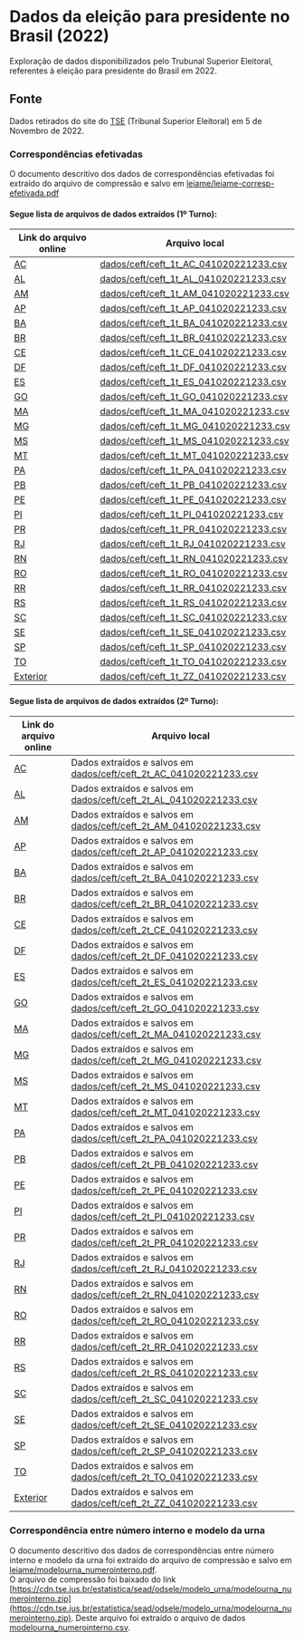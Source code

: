 # Dados da eleição para presidente no Brasil (2022)

Exploração de dados disponibilizados pelo Trubunal Superior Eleitoral, referentes à eleição para presidente do Brasil em 2022.

## Fonte

Dados retirados do site do [TSE](https://cdn.tse.jus.br) (Tribunal Superior Eleitoral) em 5 de Novembro de 2022.

### Correspondências efetivadas

O documento descritivo dos dados de correspondências efetivadas foi extraído do arquivo de compressão e salvo em [leiame/leiame-corresp-efetivada.pdf](leiame/leiame-corresp-efetivada.pdf)

#### Segue lista de arquivos de dados extraídos (**1º Turno**):

| Link do arquivo online                                                                                            | Arquivo local                                                                   |
| ----------------------------------------------------------------------------------------------------------------- | ------------------------------------------------------------------------------- |
| [AC](https://cdn.tse.jus.br/estatistica/sead/eleicoes/eleicoes2022/correspefet/CEFT_1t_AC_041020221233.zip)       | [dados/ceft/ceft_1t_AC_041020221233.csv](data/ceft/ceft_1t_AC_041020221233.csv) |
| [AL](https://cdn.tse.jus.br/estatistica/sead/eleicoes/eleicoes2022/correspefet/CEFT_1t_AL_041020221233.zip)       | [dados/ceft/ceft_1t_AL_041020221233.csv](data/ceft/ceft_1t_AL_041020221233.csv) |
| [AM](https://cdn.tse.jus.br/estatistica/sead/eleicoes/eleicoes2022/correspefet/CEFT_1t_AM_041020221233.zip)       | [dados/ceft/ceft_1t_AM_041020221233.csv](data/ceft/ceft_1t_AM_041020221233.csv) |
| [AP](https://cdn.tse.jus.br/estatistica/sead/eleicoes/eleicoes2022/correspefet/CEFT_1t_AP_041020221233.zip)       | [dados/ceft/ceft_1t_AP_041020221233.csv](data/ceft/ceft_1t_AP_041020221233.csv) |
| [BA](https://cdn.tse.jus.br/estatistica/sead/eleicoes/eleicoes2022/correspefet/CEFT_1t_BA_041020221233.zip)       | [dados/ceft/ceft_1t_BA_041020221233.csv](data/ceft/ceft_1t_BA_041020221233.csv) |
| [BR](https://cdn.tse.jus.br/estatistica/sead/eleicoes/eleicoes2022/correspefet/CEFT_1t_BR_041020221233.zip)       | [dados/ceft/ceft_1t_BR_041020221233.csv](data/ceft/ceft_1t_BR_041020221233.csv) |
| [CE](https://cdn.tse.jus.br/estatistica/sead/eleicoes/eleicoes2022/correspefet/CEFT_1t_CE_041020221233.zip)       | [dados/ceft/ceft_1t_CE_041020221233.csv](data/ceft/ceft_1t_CE_041020221233.csv) |
| [DF](https://cdn.tse.jus.br/estatistica/sead/eleicoes/eleicoes2022/correspefet/CEFT_1t_DF_041020221233.zip)       | [dados/ceft/ceft_1t_DF_041020221233.csv](data/ceft/ceft_1t_DF_041020221233.csv) |
| [ES](https://cdn.tse.jus.br/estatistica/sead/eleicoes/eleicoes2022/correspefet/CEFT_1t_ES_041020221233.zip)       | [dados/ceft/ceft_1t_ES_041020221233.csv](data/ceft/ceft_1t_ES_041020221233.csv) |
| [GO](https://cdn.tse.jus.br/estatistica/sead/eleicoes/eleicoes2022/correspefet/CEFT_1t_GO_041020221233.zip)       | [dados/ceft/ceft_1t_GO_041020221233.csv](data/ceft/ceft_1t_GO_041020221233.csv) |
| [MA](https://cdn.tse.jus.br/estatistica/sead/eleicoes/eleicoes2022/correspefet/CEFT_1t_MA_041020221233.zip)       | [dados/ceft/ceft_1t_MA_041020221233.csv](data/ceft/ceft_1t_MA_041020221233.csv) |
| [MG](https://cdn.tse.jus.br/estatistica/sead/eleicoes/eleicoes2022/correspefet/CEFT_1t_MG_041020221233.zip)       | [dados/ceft/ceft_1t_MG_041020221233.csv](data/ceft/ceft_1t_MG_041020221233.csv) |
| [MS](https://cdn.tse.jus.br/estatistica/sead/eleicoes/eleicoes2022/correspefet/CEFT_1t_MS_041020221233.zip)       | [dados/ceft/ceft_1t_MS_041020221233.csv](data/ceft/ceft_1t_MS_041020221233.csv) |
| [MT](https://cdn.tse.jus.br/estatistica/sead/eleicoes/eleicoes2022/correspefet/CEFT_1t_MT_041020221233.zip)       | [dados/ceft/ceft_1t_MT_041020221233.csv](data/ceft/ceft_1t_MT_041020221233.csv) |
| [PA](https://cdn.tse.jus.br/estatistica/sead/eleicoes/eleicoes2022/correspefet/CEFT_1t_PA_041020221233.zip)       | [dados/ceft/ceft_1t_PA_041020221233.csv](data/ceft/ceft_1t_PA_041020221233.csv) |
| [PB](https://cdn.tse.jus.br/estatistica/sead/eleicoes/eleicoes2022/correspefet/CEFT_1t_PB_041020221233.zip)       | [dados/ceft/ceft_1t_PB_041020221233.csv](data/ceft/ceft_1t_PB_041020221233.csv) |
| [PE](https://cdn.tse.jus.br/estatistica/sead/eleicoes/eleicoes2022/correspefet/CEFT_1t_PE_041020221233.zip)       | [dados/ceft/ceft_1t_PE_041020221233.csv](data/ceft/ceft_1t_PE_041020221233.csv) |
| [PI](https://cdn.tse.jus.br/estatistica/sead/eleicoes/eleicoes2022/correspefet/CEFT_1t_PI_041020221233.zip)       | [dados/ceft/ceft_1t_PI_041020221233.csv](data/ceft/ceft_1t_PI_041020221233.csv) |
| [PR](https://cdn.tse.jus.br/estatistica/sead/eleicoes/eleicoes2022/correspefet/CEFT_1t_PR_041020221233.zip)       | [dados/ceft/ceft_1t_PR_041020221233.csv](data/ceft/ceft_1t_PR_041020221233.csv) |
| [RJ](https://cdn.tse.jus.br/estatistica/sead/eleicoes/eleicoes2022/correspefet/CEFT_1t_RJ_041020221233.zip)       | [dados/ceft/ceft_1t_RJ_041020221233.csv](data/ceft/ceft_1t_RJ_041020221233.csv) |
| [RN](https://cdn.tse.jus.br/estatistica/sead/eleicoes/eleicoes2022/correspefet/CEFT_1t_RN_041020221233.zip)       | [dados/ceft/ceft_1t_RN_041020221233.csv](data/ceft/ceft_1t_RN_041020221233.csv) |
| [RO](https://cdn.tse.jus.br/estatistica/sead/eleicoes/eleicoes2022/correspefet/CEFT_1t_RO_041020221233.zip)       | [dados/ceft/ceft_1t_RO_041020221233.csv](data/ceft/ceft_1t_RO_041020221233.csv) |
| [RR](https://cdn.tse.jus.br/estatistica/sead/eleicoes/eleicoes2022/correspefet/CEFT_1t_RR_041020221233.zip)       | [dados/ceft/ceft_1t_RR_041020221233.csv](data/ceft/ceft_1t_RR_041020221233.csv) |
| [RS](https://cdn.tse.jus.br/estatistica/sead/eleicoes/eleicoes2022/correspefet/CEFT_1t_RS_041020221233.zip)       | [dados/ceft/ceft_1t_RS_041020221233.csv](data/ceft/ceft_1t_RS_041020221233.csv) |
| [SC](https://cdn.tse.jus.br/estatistica/sead/eleicoes/eleicoes2022/correspefet/CEFT_1t_SC_041020221233.zip)       | [dados/ceft/ceft_1t_SC_041020221233.csv](data/ceft/ceft_1t_SC_041020221233.csv) |
| [SE](https://cdn.tse.jus.br/estatistica/sead/eleicoes/eleicoes2022/correspefet/CEFT_1t_SE_041020221233.zip)       | [dados/ceft/ceft_1t_SE_041020221233.csv](data/ceft/ceft_1t_SE_041020221233.csv) |
| [SP](https://cdn.tse.jus.br/estatistica/sead/eleicoes/eleicoes2022/correspefet/CEFT_1t_SP_041020221233.zip)       | [dados/ceft/ceft_1t_SP_041020221233.csv](data/ceft/ceft_1t_SP_041020221233.csv) |
| [TO](https://cdn.tse.jus.br/estatistica/sead/eleicoes/eleicoes2022/correspefet/CEFT_1t_TO_041020221233.zip)       | [dados/ceft/ceft_1t_TO_041020221233.csv](data/ceft/ceft_1t_TO_041020221233.csv) |
| [Exterior](https://cdn.tse.jus.br/estatistica/sead/eleicoes/eleicoes2022/correspefet/CEFT_1t_ZZ_041020221233.zip) | [dados/ceft/ceft_1t_ZZ_041020221233.csv](data/ceft/ceft_1t_ZZ_041020221233.csv) |


#### Segue lista de arquivos de dados extraídos (**2º Turno**):

| Link do arquivo online                                                                                            | Arquivo local                                                                                               |
| ----------------------------------------------------------------------------------------------------------------- | ----------------------------------------------------------------------------------------------------------- |
| [AC](https://cdn.tse.jus.br/estatistica/sead/eleicoes/eleicoes2022/correspefet/CEFT_2t_AC_041020221233.zip)       | Dados extraídos e salvos em [dados/ceft/ceft_2t_AC_041020221233.csv](data/ceft/ceft_2t_AC_041020221233.csv) |
| [AL](https://cdn.tse.jus.br/estatistica/sead/eleicoes/eleicoes2022/correspefet/CEFT_2t_AL_041020221233.zip)       | Dados extraídos e salvos em [dados/ceft/ceft_2t_AL_041020221233.csv](data/ceft/ceft_2t_AL_041020221233.csv) |
| [AM](https://cdn.tse.jus.br/estatistica/sead/eleicoes/eleicoes2022/correspefet/CEFT_2t_AM_041020221233.zip)       | Dados extraídos e salvos em [dados/ceft/ceft_2t_AM_041020221233.csv](data/ceft/ceft_2t_AM_041020221233.csv) |
| [AP](https://cdn.tse.jus.br/estatistica/sead/eleicoes/eleicoes2022/correspefet/CEFT_2t_AP_041020221233.zip)       | Dados extraídos e salvos em [dados/ceft/ceft_2t_AP_041020221233.csv](data/ceft/ceft_2t_AP_041020221233.csv) |
| [BA](https://cdn.tse.jus.br/estatistica/sead/eleicoes/eleicoes2022/correspefet/CEFT_2t_BA_041020221233.zip)       | Dados extraídos e salvos em [dados/ceft/ceft_2t_BA_041020221233.csv](data/ceft/ceft_2t_BA_041020221233.csv) |
| [BR](https://cdn.tse.jus.br/estatistica/sead/eleicoes/eleicoes2022/correspefet/CEFT_2t_BR_041020221233.zip)       | Dados extraídos e salvos em [dados/ceft/ceft_2t_BR_041020221233.csv](data/ceft/ceft_2t_BR_041020221233.csv) |
| [CE](https://cdn.tse.jus.br/estatistica/sead/eleicoes/eleicoes2022/correspefet/CEFT_2t_CE_041020221233.zip)       | Dados extraídos e salvos em [dados/ceft/ceft_2t_CE_041020221233.csv](data/ceft/ceft_2t_CE_041020221233.csv) |
| [DF](https://cdn.tse.jus.br/estatistica/sead/eleicoes/eleicoes2022/correspefet/CEFT_2t_DF_041020221233.zip)       | Dados extraídos e salvos em [dados/ceft/ceft_2t_DF_041020221233.csv](data/ceft/ceft_2t_DF_041020221233.csv) |
| [ES](https://cdn.tse.jus.br/estatistica/sead/eleicoes/eleicoes2022/correspefet/CEFT_2t_ES_041020221233.zip)       | Dados extraídos e salvos em [dados/ceft/ceft_2t_ES_041020221233.csv](data/ceft/ceft_2t_ES_041020221233.csv) |
| [GO](https://cdn.tse.jus.br/estatistica/sead/eleicoes/eleicoes2022/correspefet/CEFT_2t_GO_041020221233.zip)       | Dados extraídos e salvos em [dados/ceft/ceft_2t_GO_041020221233.csv](data/ceft/ceft_2t_GO_041020221233.csv) |
| [MA](https://cdn.tse.jus.br/estatistica/sead/eleicoes/eleicoes2022/correspefet/CEFT_2t_MA_041020221233.zip)       | Dados extraídos e salvos em [dados/ceft/ceft_2t_MA_041020221233.csv](data/ceft/ceft_2t_MA_041020221233.csv) |
| [MG](https://cdn.tse.jus.br/estatistica/sead/eleicoes/eleicoes2022/correspefet/CEFT_2t_MG_041020221233.zip)       | Dados extraídos e salvos em [dados/ceft/ceft_2t_MG_041020221233.csv](data/ceft/ceft_2t_MG_041020221233.csv) |
| [MS](https://cdn.tse.jus.br/estatistica/sead/eleicoes/eleicoes2022/correspefet/CEFT_2t_MS_041020221233.zip)       | Dados extraídos e salvos em [dados/ceft/ceft_2t_MS_041020221233.csv](data/ceft/ceft_2t_MS_041020221233.csv) |
| [MT](https://cdn.tse.jus.br/estatistica/sead/eleicoes/eleicoes2022/correspefet/CEFT_2t_MT_041020221233.zip)       | Dados extraídos e salvos em [dados/ceft/ceft_2t_MT_041020221233.csv](data/ceft/ceft_2t_MT_041020221233.csv) |
| [PA](https://cdn.tse.jus.br/estatistica/sead/eleicoes/eleicoes2022/correspefet/CEFT_2t_PA_041020221233.zip)       | Dados extraídos e salvos em [dados/ceft/ceft_2t_PA_041020221233.csv](data/ceft/ceft_2t_PA_041020221233.csv) |
| [PB](https://cdn.tse.jus.br/estatistica/sead/eleicoes/eleicoes2022/correspefet/CEFT_2t_PB_041020221233.zip)       | Dados extraídos e salvos em [dados/ceft/ceft_2t_PB_041020221233.csv](data/ceft/ceft_2t_PB_041020221233.csv) |
| [PE](https://cdn.tse.jus.br/estatistica/sead/eleicoes/eleicoes2022/correspefet/CEFT_2t_PE_041020221233.zip)       | Dados extraídos e salvos em [dados/ceft/ceft_2t_PE_041020221233.csv](data/ceft/ceft_2t_PE_041020221233.csv) |
| [PI](https://cdn.tse.jus.br/estatistica/sead/eleicoes/eleicoes2022/correspefet/CEFT_2t_PI_041020221233.zip)       | Dados extraídos e salvos em [dados/ceft/ceft_2t_PI_041020221233.csv](data/ceft/ceft_2t_PI_041020221233.csv) |
| [PR](https://cdn.tse.jus.br/estatistica/sead/eleicoes/eleicoes2022/correspefet/CEFT_2t_PR_041020221233.zip)       | Dados extraídos e salvos em [dados/ceft/ceft_2t_PR_041020221233.csv](data/ceft/ceft_2t_PR_041020221233.csv) |
| [RJ](https://cdn.tse.jus.br/estatistica/sead/eleicoes/eleicoes2022/correspefet/CEFT_2t_RJ_041020221233.zip)       | Dados extraídos e salvos em [dados/ceft/ceft_2t_RJ_041020221233.csv](data/ceft/ceft_2t_RJ_041020221233.csv) |
| [RN](https://cdn.tse.jus.br/estatistica/sead/eleicoes/eleicoes2022/correspefet/CEFT_2t_RN_041020221233.zip)       | Dados extraídos e salvos em [dados/ceft/ceft_2t_RN_041020221233.csv](data/ceft/ceft_2t_RN_041020221233.csv) |
| [RO](https://cdn.tse.jus.br/estatistica/sead/eleicoes/eleicoes2022/correspefet/CEFT_2t_RO_041020221233.zip)       | Dados extraídos e salvos em [dados/ceft/ceft_2t_RO_041020221233.csv](data/ceft/ceft_2t_RO_041020221233.csv) |
| [RR](https://cdn.tse.jus.br/estatistica/sead/eleicoes/eleicoes2022/correspefet/CEFT_2t_RR_041020221233.zip)       | Dados extraídos e salvos em [dados/ceft/ceft_2t_RR_041020221233.csv](data/ceft/ceft_2t_RR_041020221233.csv) |
| [RS](https://cdn.tse.jus.br/estatistica/sead/eleicoes/eleicoes2022/correspefet/CEFT_2t_RS_041020221233.zip)       | Dados extraídos e salvos em [dados/ceft/ceft_2t_RS_041020221233.csv](data/ceft/ceft_2t_RS_041020221233.csv) |
| [SC](https://cdn.tse.jus.br/estatistica/sead/eleicoes/eleicoes2022/correspefet/CEFT_2t_SC_041020221233.zip)       | Dados extraídos e salvos em [dados/ceft/ceft_2t_SC_041020221233.csv](data/ceft/ceft_2t_SC_041020221233.csv) |
| [SE](https://cdn.tse.jus.br/estatistica/sead/eleicoes/eleicoes2022/correspefet/CEFT_2t_SE_041020221233.zip)       | Dados extraídos e salvos em [dados/ceft/ceft_2t_SE_041020221233.csv](data/ceft/ceft_2t_SE_041020221233.csv) |
| [SP](https://cdn.tse.jus.br/estatistica/sead/eleicoes/eleicoes2022/correspefet/CEFT_2t_SP_041020221233.zip)       | Dados extraídos e salvos em [dados/ceft/ceft_2t_SP_041020221233.csv](data/ceft/ceft_2t_SP_041020221233.csv) |
| [TO](https://cdn.tse.jus.br/estatistica/sead/eleicoes/eleicoes2022/correspefet/CEFT_2t_TO_041020221233.zip)       | Dados extraídos e salvos em [dados/ceft/ceft_2t_TO_041020221233.csv](data/ceft/ceft_2t_TO_041020221233.csv) |
| [Exterior](https://cdn.tse.jus.br/estatistica/sead/eleicoes/eleicoes2022/correspefet/CEFT_2t_ZZ_041020221233.zip) | Dados extraídos e salvos em [dados/ceft/ceft_2t_ZZ_041020221233.csv](data/ceft/ceft_2t_ZZ_041020221233.csv) |

### Correspondência entre número interno e modelo da urna

O documento descritivo dos dados de correspondências entre número interno e modelo da urna foi extraído do arquivo de compressão e salvo em [leiame/modelourna_numerointerno.pdf](leiame/modelourna_numerointerno.pdf). <br>
O arquivo de compressão foi baixado do link [https://cdn.tse.jus.br/estatistica/sead/odsele/modelo_urna/modelourna_numerointerno.zip](https://cdn.tse.jus.br/estatistica/sead/odsele/modelo_urna/modelourna_numerointerno.zip). Deste arquivo foi extraído o arquivo de dados [modelourna_numerointerno.csv](data/modelourna_numerointerno/modelourna_numerointerno.csv).